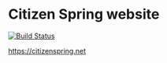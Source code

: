# Citizen Spring website

[![Build Status](https://travis-ci.org/citizenspring/website.svg?branch=master)](https://travis-ci.org/citizenspring/website)

https://citizenspring.net
